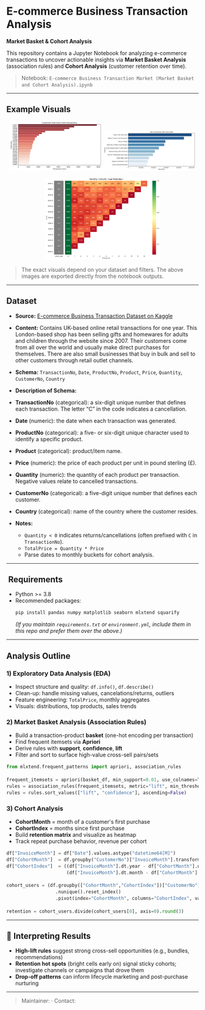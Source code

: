 # E-commerce Business Transaction Analysis
**Market Basket & Cohort Analysis**

This repository contains a Jupyter Notebook for analyzing e-commerce transactions to uncover actionable insights via **Market Basket Analysis** (association rules) and **Cohort Analysis** (customer retention over time).

> Notebook: `E-commerce Business Transaction Market (Market Basket and Cohort Analysis).ipynb`

---

## Example Visuals

<p align="center">
  <img src="images/figure_1.png" alt="EDA overview" width="48%"/>
  <img src="images/figure_2.png" alt="Association rules" width="48%"/>
</p>

<p align="center">
  <img src="images/figure_3.png" alt="Cohort retention heatmap" width="60%"/>
</p>

> The exact visuals depend on your dataset and filters. The above images are exported directly from the notebook outputs.

---

## Dataset
- **Source:** [E-commerce Business Transaction Dataset on Kaggle](https://www.kaggle.com/datasets/gabrielramos87/an-online-shop-business)
- **Content:** Contains UK-based online retail transactions for one year. This London-based shop has been selling gifts and homewares for adults and children through the website since 2007. Their customers come from all over the world and usually make direct purchases for themselves. There are also small businesses that buy in bulk and sell to other customers through retail outlet channels.
- **Schema:** `TransactionNo`, `Date`, `ProductNo`, `Product`, `Price`, `Quantity`, `CustomerNo`, `Country`
- **Description of Schema:**
- **TransactionNo** (categorical): a six-digit unique number that defines each transaction. The letter “C” in the code indicates a cancellation.
- **Date** (numeric): the date when each transaction was generated.
- **ProductNo** (categorical): a five- or six-digit unique character used to identify a specific product.
- **Product** (categorical): product/item name.
- **Price** (numeric): the price of each product per unit in pound sterling (£).
- **Quantity** (numeric): the quantity of each product per transaction. Negative values relate to cancelled transactions.
- **CustomerNo** (categorical): a five-digit unique number that defines each customer.
- **Country** (categorical): name of the country where the customer resides.

- **Notes:**
  - `Quantity < 0` indicates returns/cancellations (often prefixed with `C` in `TransactionNo`).
  - `TotalPrice = Quantity * Price`
  - Parse dates to monthly buckets for cohort analysis.

---

## ️ Requirements
- Python >= 3.8
- Recommended packages:
  ```bash
  pip install pandas numpy matplotlib seaborn mlxtend squarify
  ```
  *(If you maintain `requirements.txt` or `environment.yml`, include them in this repo and prefer them over the above.)*

---

## Analysis Outline

### 1) Exploratory Data Analysis (EDA)
- Inspect structure and quality: `df.info()`, `df.describe()`
- Clean-up: handle missing values, cancelations/returns, outliers
- Feature engineering: `TotalPrice`, monthly aggregates
- Visuals: distributions, top products, sales trends

### 2) Market Basket Analysis (Association Rules)
- Build a transaction-product **basket** (one-hot encoding per transaction)
- Find frequent itemsets via **Apriori**
- Derive rules with **support**, **confidence**, **lift**
- Filter and sort to surface high-value cross-sell pairs/sets

```python
from mlxtend.frequent_patterns import apriori, association_rules

frequent_itemsets = apriori(basket_df, min_support=0.01, use_colnames=True)
rules = association_rules(frequent_itemsets, metric="lift", min_threshold=1.0)
rules = rules.sort_values(["lift", "confidence"], ascending=False)
```

### 3) Cohort Analysis
- **CohortMonth** = month of a customer's first purchase
- **CohortIndex** = months since first purchase
- Build **retention matrix** and visualize as heatmap
- Track repeat purchase behavior, revenue per cohort

```python
df["InvoiceMonth"] = df["Date"].values.astype("datetime64[M]")
df["CohortMonth"]  = df.groupby("CustomerNo")["InvoiceMonth"].transform("min")
df["CohortIndex"]  = ((df["InvoiceMonth"].dt.year - df["CohortMonth"].dt.year) * 12 +
                      (df["InvoiceMonth"].dt.month - df["CohortMonth"].dt.month))

cohort_users = (df.groupby(["CohortMonth","CohortIndex"])["CustomerNo"]
                  .nunique().reset_index()
                  .pivot(index="CohortMonth", columns="CohortIndex", values="CustomerNo"))

retention = cohort_users.divide(cohort_users[0], axis=0).round(3)
```

---

## 🔎 Interpreting Results
- **High-lift rules** suggest strong cross-sell opportunities (e.g., bundles, recommendations)
- **Retention hot spots** (bright cells early on) signal sticky cohorts; investigate channels or campaigns that drove them
- **Drop-off patterns** can inform lifecycle marketing and post-purchase nurturing

---

> Maintainer: <Panagiota Katsourani Seledonio> · Contact: <pkatsourani>
